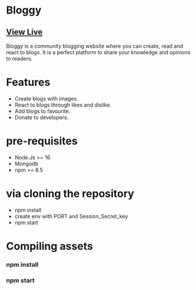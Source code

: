 # Bloggy
## [View Live](https://bloggy.ml/)
Bloggy is a community blogging website where you can create, read and react to blogs. It is a perfect platform to share your knowledge and opinions to 
readers. 

# Features
* Create blogs with images.
* React to blogs through likes and dislike.
* Add blogs to favourite.
* Donate to developers.

# pre-requisites
 * Node.Js >= 16
 * Mongodb
 * npm >= 8.5
 
 # via cloning the repository
  * npm install
  * create env with PORT and Session_Secret_key
  * npm start
  
 # Compiling assets
 
   ### npm install
   ### npm start
   
 
 
 
